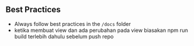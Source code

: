 ## Best Practices
- Always follow best practices in the `/docs` folder
- ketika membuat view dan ada perubahan pada view biasakan npm run build terlebih dahulu sebelum push repo